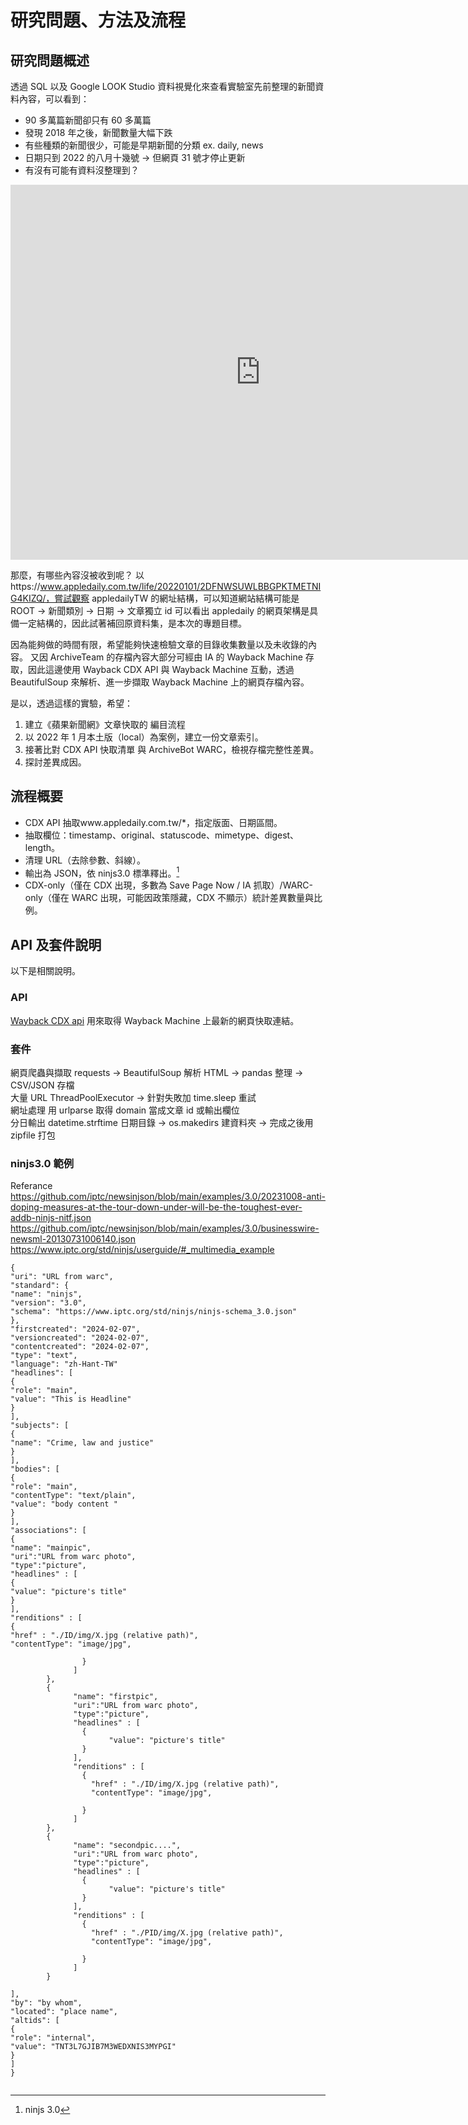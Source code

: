 # 研究問題、方法及流程

## 研究問題概述

透過 SQL 以及 Google LOOK Studio 資料視覺化來查看實驗室先前整理的新聞資料內容，可以看到：

- 90 多萬篇新聞卻只有 60 多萬篇
- 發現 2018 年之後，新聞數量大幅下跌
- 有些種類的新聞很少，可能是早期新聞的分類 ex. daily, news
- 日期只到 2022 的八月十幾號 -> 但網頁 31 號才停止更新
- 有沒有可能有資料沒整理到？

<iframe width="800" height="600" src="https://lookerstudio.google.com/embed/reporting/892b2c90-c9a4-4488-a6f7-559739d5a64c/page/crMUF" frameborder="0" style="border:0" allowfullscreen sandbox="allow-storage-access-by-user-activation allow-scripts allow-same-origin allow-popups allow-popups-to-escape-sandbox"></iframe>

那麼，有哪些內容沒被收到呢？
以https://www.appledaily.com.tw/life/20220101/2DFNWSUWLBBGPKTMETNIG4KIZQ/，嘗試觀察 appledailyTW 的網址結構，可以知道網站結構可能是 ROOT -> 新聞類別 -> 日期 -> 文章獨立 id
可以看出 appledaily 的網頁架構是具備一定結構的，因此試著補回原資料集，是本次的專題目標。

因為能夠做的時間有限，希望能夠快速檢驗文章的目錄收集數量以及未收錄的內容。
又因 ArchiveTeam 的存檔內容大部分可經由 IA 的 Wayback Machine 存取，因此這邊使用 Wayback CDX API 與 Wayback Machine 互動，透過 BeautifulSoup 來解析、進一步擷取 Wayback Machine 上的網頁存檔內容。

是以，透過這樣的實驗，希望：

1. 建立《蘋果新聞網》文章快取的 編目流程
2. 以 2022 年 1 月本土版（local）為案例，建立一份文章索引。
3. 接著比對 CDX API 快取清單 與 ArchiveBot WARC，檢視存檔完整性差異。
4. 探討差異成因。

## 流程概要

- CDX API 抽取www.appledaily.com.tw/*，指定版面、日期區間。
- 抽取欄位：timestamp、original、statuscode、mimetype、digest、length。
- 清理 URL（去除參數、斜線）。
- 輸出為 JSON，依 ninjs3.0 標準釋出。[^1]
- CDX-only（僅在 CDX 出現，多數為 Save Page Now / IA 抓取）/WARC-only（僅在 WARC 出現，可能因政策隱藏，CDX 不顯示）統計差異數量與比例。

[^1]: ninjs 3.0

## API 及套件說明

以下是相關說明。

### API

[Wayback CDX api](https://github.com/internetarchive/wayback/tree/master/wayback-cdx-server)
用來取得 Wayback Machine 上最新的網頁快取連結。

### 套件

網頁爬蟲與擷取 requests → BeautifulSoup 解析 HTML → pandas 整理 → CSV/JSON 存檔 <br>
大量 URL ThreadPoolExecutor → 針對失敗加 time.sleep 重試 <br>
網址處理 用 urlparse 取得 domain 當成文章 id 或輸出欄位 <br>
分日輸出 datetime.strftime 日期目錄 → os.makedirs 建資料夾 → 完成之後用 zipfile 打包

### ninjs3.0 範例

Referance
https://github.com/iptc/newsinjson/blob/main/examples/3.0/20231008-anti-doping-measures-at-the-tour-down-under-will-be-the-toughest-ever-addb-ninjs-nitf.json
https://github.com/iptc/newsinjson/blob/main/examples/3.0/businesswire-newsml-20130731006140.json
https://www.iptc.org/std/ninjs/userguide/#_multimedia_example

```
{
"uri": "URL from warc",
"standard": {
"name": "ninjs",
"version": "3.0",
"schema": "https://www.iptc.org/std/ninjs/ninjs-schema_3.0.json"
},
"firstcreated": "2024-02-07",
"versioncreated": "2024-02-07",
"contentcreated": "2024-02-07",
"type": "text",
"language": "zh-Hant-TW"
"headlines": [
{
"role": "main",
"value": "This is Headline"
}
],
"subjects": [
{
"name": "Crime, law and justice"
}
],
"bodies": [
{
"role": "main",
"contentType": "text/plain",
"value": "body content "
}
],
"associations": [
{
"name": "mainpic",
"uri":"URL from warc photo",
"type":"picture",
"headlines" : [
{
"value": "picture's title"
}
],
"renditions" : [
{
"href" : "./ID/img/X.jpg (relative path)",
"contentType": "image/jpg",

                }
              ]
        },
        {
              "name": "firstpic",
              "uri":"URL from warc photo",
              "type":"picture",
              "headlines" : [
                {
                      "value": "picture's title"
                }
              ],
              "renditions" : [
                {
                  "href" : "./ID/img/X.jpg (relative path)",
                  "contentType": "image/jpg",

                }
              ]
        },
        {
              "name": "secondpic....",
              "uri":"URL from warc photo",
              "type":"picture",
              "headlines" : [
                {
                      "value": "picture's title"
                }
              ],
              "renditions" : [
                {
                  "href" : "./PID/img/X.jpg (relative path)",
                  "contentType": "image/jpg",

                }
              ]
        }

],
"by": "by whom",
"located": "place name",
"altids": [
{
"role": "internal",
"value": "TNT3L7GJIB7M3WEDXNIS3MYPGI"
}
]
}

```

```

```
